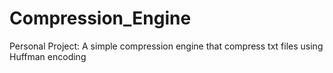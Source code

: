# Compression_Engine
Personal Project: A simple compression engine that compress txt files using Huffman encoding
